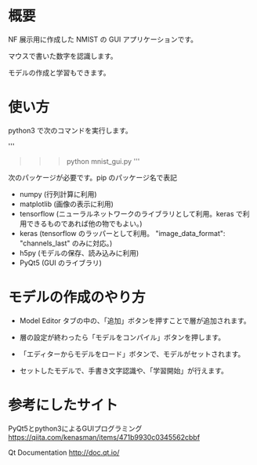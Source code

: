 # 概要

NF 展示用に作成した NMIST の GUI アプリケーションです。

マウスで書いた数字を認識します。

モデルの作成と学習もできます。

# 使い方

python3 で次のコマンドを実行します。

'''
>>> python mnist_gui.py
'''

次のパッケージが必要です。pip のパッケージ名で表記

- numpy (行列計算に利用)
- matplotlib (画像の表示に利用)
- tensorflow
  (ニューラルネットワークのライブラリとして利用。keras で利用できるものであれば他の物でもよい。)
- keras (tensorflow のラッパーとして利用。
  "image_data_format": "channels_last" のみに対応。)
- h5py (モデルの保存、読み込みに利用)
- PyQt5 (GUI のライブラリ)

# モデルの作成のやり方

+ Model Editor タブの中の、「追加」ボタンを押すことで層が追加されます。

+ 層の設定が終わったら「モデルをコンパイル」ボタンを押します。

+ 「エディターからモデルをロード」ボタンで、モデルがセットされます。

+ セットしたモデルで、手書き文字認識や、「学習開始」が行えます。

# 参考にしたサイト

PyQt5とpython3によるGUIプログラミング
https://qiita.com/kenasman/items/471b9930c0345562cbbf

Qt Documentation
http://doc.qt.io/
